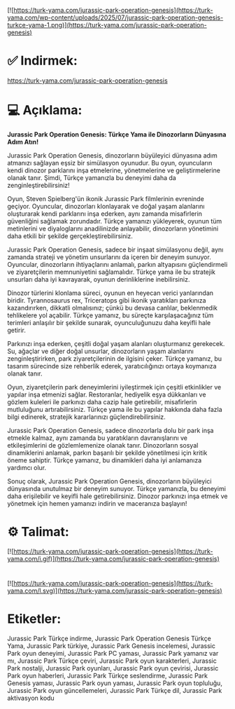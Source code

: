 [![https://turk-yama.com/jurassic-park-operation-genesis](https://turk-yama.com/wp-content/uploads/2025/07/jurassic-park-operation-genesis-turkce-yama-1.png)](https://turk-yama.com/jurassic-park-operation-genesis)
# ✅ Indirmek:
https://turk-yama.com/jurassic-park-operation-genesis
# 💻 Açıklama:
**Jurassic Park Operation Genesis: Türkçe Yama ile Dinozorların Dünyasına Adım Atın!**

Jurassic Park Operation Genesis, dinozorların büyüleyici dünyasına adım atmanızı sağlayan eşsiz bir simülasyon oyunudur. Bu oyun, oyuncuların kendi dinozor parklarını inşa etmelerine, yönetmelerine ve geliştirmelerine olanak tanır. Şimdi, Türkçe yamanızla bu deneyimi daha da zenginleştirebilirsiniz!

Oyun, Steven Spielberg'ün ikonik Jurassic Park filmlerinin evreninde geçiyor. Oyuncular, dinozorları klonlayarak ve doğal yaşam alanlarını oluşturarak kendi parklarını inşa ederken, aynı zamanda misafirlerin güvenliğini sağlamak zorundadır. Türkçe yamanızı yükleyerek, oyunun tüm metinlerini ve diyaloglarını anadilinizde anlayabilir, dinozorların yönetimini daha etkili bir şekilde gerçekleştirebilirsiniz.

Jurassic Park Operation Genesis, sadece bir inşaat simülasyonu değil, aynı zamanda strateji ve yönetim unsurlarını da içeren bir deneyim sunuyor. Oyuncular, dinozorların ihtiyaçlarını anlamalı, parkın altyapısını güçlendirmeli ve ziyaretçilerin memnuniyetini sağlamalıdır. Türkçe yama ile bu stratejik unsurları daha iyi kavrayarak, oyunun derinliklerine inebilirsiniz.

Dinozor türlerini klonlama süreci, oyunun en heyecan verici yanlarından biridir. Tyrannosaurus rex, Triceratops gibi ikonik yaratıkları parkınıza kazandırırken, dikkatli olmalısınız; çünkü bu devasa canlılar, beklenmedik tehlikelere yol açabilir. Türkçe yamanız, bu süreçte karşılaşacağınız tüm terimleri anlaşılır bir şekilde sunarak, oyunculuğunuzu daha keyifli hale getirir.

Parkınızı inşa ederken, çeşitli doğal yaşam alanları oluşturmanız gerekecek. Su, ağaçlar ve diğer doğal unsurlar, dinozorların yaşam alanlarını zenginleştirirken, park ziyaretçilerinin de ilgisini çeker. Türkçe yamanız, bu tasarım sürecinde size rehberlik ederek, yaratıcılığınızı ortaya koymanıza olanak tanır.

Oyun, ziyaretçilerin park deneyimlerini iyileştirmek için çeşitli etkinlikler ve yapılar inşa etmenizi sağlar. Restoranlar, hediyelik eşya dükkanları ve gözlem kuleleri ile parkınızı daha cazip hale getirebilir, misafirlerin mutluluğunu artırabilirsiniz. Türkçe yama ile bu yapılar hakkında daha fazla bilgi edinerek, stratejik kararlarınızı güçlendirebilirsiniz.

Jurassic Park Operation Genesis, sadece dinozorlarla dolu bir park inşa etmekle kalmaz, aynı zamanda bu yaratıkların davranışlarını ve etkileşimlerini de gözlemlemenize olanak tanır. Dinozorların sosyal dinamiklerini anlamak, parkın başarılı bir şekilde yönetilmesi için kritik öneme sahiptir. Türkçe yamanız, bu dinamikleri daha iyi anlamanıza yardımcı olur.

Sonuç olarak, Jurassic Park Operation Genesis, dinozorların büyüleyici dünyasında unutulmaz bir deneyim sunuyor. Türkçe yamanızla, bu deneyimi daha erişilebilir ve keyifli hale getirebilirsiniz. Dinozor parkınızı inşa etmek ve yönetmek için hemen yamanızı indirin ve maceranıza başlayın!
# ⚙️ Talimat:
[![https://turk-yama.com/jurassic-park-operation-genesis](https://turk-yama.com/i.gif)](https://turk-yama.com/jurassic-park-operation-genesis)
#
[![https://turk-yama.com/jurassic-park-operation-genesis](https://turk-yama.com/l.svg)](https://turk-yama.com/jurassic-park-operation-genesis)
# Etiketler:
Jurassic Park Türkçe indirme, Jurassic Park Operation Genesis Türkçe Yama, Jurassic Park türkiye, Jurassic Park Genesis incelemesi, Jurassic Park oyun deneyimi, Jurassic Park PC yaması, Jurassic Park yamanız var mı, Jurassic Park Türkçe çeviri, Jurassic Park oyun karakterleri, Jurassic Park nostalji, Jurassic Park oyunları, Jurassic Park oyun çevirisi, Jurassic Park oyun haberleri, Jurassic Park Türkçe seslendirme, Jurassic Park Genesis yaması, Jurassic Park oyun yaması, Jurassic Park oyun topluluğu, Jurassic Park oyun güncellemeleri, Jurassic Park Türkçe dil, Jurassic Park aktivasyon kodu


